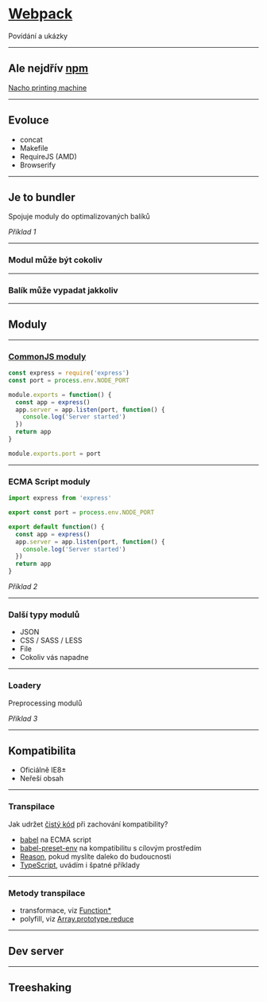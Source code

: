 # [Webpack](https://webpack.js.org/)

Povídání a ukázky

---

## Ale nejdřív [npm](https://www.npmjs.com/)

[Nacho printing machine](https://github.com/npm/npm-expansions/blob/master/expansions.txt)

---

## Evoluce

* concat
* Makefile
* RequireJS (AMD)
* Browserify

---

## Je to bundler

Spojuje moduly do optimalizovaných balíků

*Příklad 1*

----

### Modul může být cokoliv

----

### Balík může vypadat jakkoliv

---

## Moduly

----

### [CommonJS moduly](https://nodejs.org/docs/latest/api/modules.html)

```javascript
const express = require('express')
const port = process.env.NODE_PORT

module.exports = function() {
  const app = express()
  app.server = app.listen(port, function() {
    console.log('Server started')
  })
  return app
}

module.exports.port = port
```

----

### ECMA Script moduly

```javascript
import express from 'express'

export const port = process.env.NODE_PORT

export default function() {
  const app = express()
  app.server = app.listen(port, function() {
    console.log('Server started')
  })
  return app
}
```

*Příklad 2*

----

### Další typy modulů

* JSON
* CSS / SASS / LESS
* File
* Cokoliv vás napadne

----

### Loadery

Preprocessing modulů

*Příklad 3*

---

## Kompatibilita

* Oficiálně IE8±
* Neřeší obsah

----

### Transpilace

Jak udržet [čistý kód](https://www.martinus.cz/?uItem=73286) při zachování kompatibility?

* [babel](https://babeljs.io/) na ECMA script
* [babel-preset-env](https://babeljs.io/docs/en/babel-preset-env) na kompatibilitu s cílovým prostředím
* [Reason](https://reasonml.github.io/), pokud myslíte daleko do budoucnosti
* [TypeScript](https://www.typescriptlang.org/), uvádím i špatné příklady

----

### Metody transpilace

* transformace, viz [Function*](https://babeljs.io/docs/en/babel-plugin-transform-regenerator)
* polyfill, viz [Array.prototype.reduce](https://developer.mozilla.org/en-US/docs/Web/JavaScript/Reference/Global_Objects/Array/Reduce#Polyfill)

---

## Dev server

---

## Treeshaking
